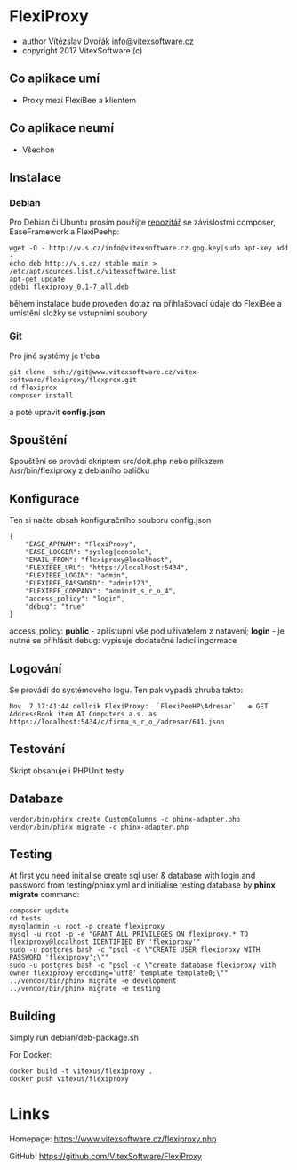 FlexiProxy
=======================================

 * author    Vítězslav Dvořák <info@vitexsoftware.cz>
 * copyright 2017 VitexSoftware (c)

Co aplikace umí
---------------

 * Proxy mezi FlexiBee a klientem

Co aplikace neumí
-----------------

 * Všechon

Instalace
---------


### Debian

Pro Debian či Ubuntu prosím použijte [repozitář](http://vitexsoftware.cz/repos.php) se závislostmi composer, EaseFramework a FlexiPeehp:

    wget -O - http://v.s.cz/info@vitexsoftware.cz.gpg.key|sudo apt-key add -
    echo deb http://v.s.cz/ stable main > /etc/apt/sources.list.d/vitexsoftware.list
    apt-get update
    gdebi flexiproxy_0.1-7_all.deb

během instalace bude proveden dotaz na přihlašovací údaje do FlexiBee a umístění složky se vstupními soubory


### Git

Pro jiné systémy je třeba 

    git clone  ssh://git@www.vitexsoftware.cz/vitex-software/flexiproxy/flexprox.git
    cd flexiprox
    composer install
        
a poté upravit __config.json__


Spouštění
---------

Spouštění se provádí skriptem src/doit.php nebo příkazem /usr/bin/flexiproxy z debianího balíčku


Konfigurace
-----------

Ten si načte obsah konfiguračního souboru config.json 

    {
        "EASE_APPNAM": "FlexiProxy",
        "EASE_LOGGER": "syslog|console",
        "EMAIL_FROM": "flexiproxy@localhost",
        "FLEXIBEE_URL": "https://localhost:5434",
        "FLEXIBEE_LOGIN": "admin",
        "FLEXIBEE_PASSWORD": "admin123",
        "FLEXIBEE_COMPANY": "adminit_s_r_o_4",
        "access_policy": "login",
        "debug": "true"
    }

access_policy: **public** - zpřístupní vše pod uživatelem z natavení; **login** - je nutné se přihlásit
debug: vypisuje dodatečné ladící ingormace


Logování
--------

Se provádí do systémového logu. Ten pak vypadá zhruba takto:

    Nov  7 17:41:44 dellnik FlexiProxy:  `FlexiPeeHP\Adresar`   ❁ GET AddressBook item AT Computers a.s. as https://localhost:5434/c/firma_s_r_o_/adresar/641.json


Testování
---------

Skript obsahuje i PHPUnit testy


Databaze
--------

    vendor/bin/phinx create CustomColumns -c phinx-adapter.php
    vendor/bin/phinx migrate -c phinx-adapter.php

Testing
-------

At first you need initialise create sql user & database with login and password 
from testing/phinx.yml and initialise testing database by **phinx migrate** 
command:

```
composer update
cd tests
mysqladmin -u root -p create flexiproxy
mysql -u root -p -e "GRANT ALL PRIVILEGES ON flexiproxy.* TO flexiproxy@localhost IDENTIFIED BY 'flexiproxy'"
sudo -u postgres bash -c "psql -c \"CREATE USER flexiproxy WITH PASSWORD 'flexiproxy';\""
sudo -u postgres bash -c "psql -c \"create database flexiproxy with owner flexiproxy encoding='utf8' template template0;\""
../vendor/bin/phinx migrate -e development 
../vendor/bin/phinx migrate -e testing  
```

Building
--------

Simply run debian/deb-package.sh

For Docker:

    docker build -t vitexus/flexiproxy .
    docker push vitexus/flexiproxy


Links
=====

Homepage: https://www.vitexsoftware.cz/flexiproxy.php

GitHub: https://github.com/VitexSoftware/FlexiProxy

